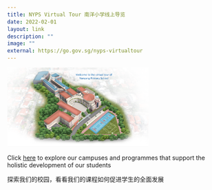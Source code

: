 ```yaml
---
title: NYPS Virtual Tour 南洋小学线上导览
date: 2022-02-01
layout: link
description: ""
image: ""
external: https://go.gov.sg/nyps-virtualtour
---
```




<img src="/images/virtualtour.png" 
     style="width:65%">


Click [here](https://go.gov.sg/nyps-virtualtour) to explore our campuses and programmes that support the holistic development of our students

探索我们的校园，看看我们的课程如何促进学生的全面发展
